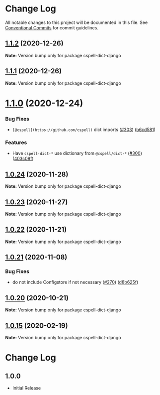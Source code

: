# Change Log

All notable changes to this project will be documented in this file.
See [Conventional Commits](https://conventionalcommits.org) for commit guidelines.

## [1.1.2](https://github.com/streetsidesoftware/cspell-dicts/compare/cspell-dict-django@1.1.1...cspell-dict-django@1.1.2) (2020-12-26)

**Note:** Version bump only for package cspell-dict-django





## [1.1.1](https://github.com/streetsidesoftware/cspell-dicts/compare/cspell-dict-django@1.1.0...cspell-dict-django@1.1.1) (2020-12-26)

**Note:** Version bump only for package cspell-dict-django





# [1.1.0](https://github.com/streetsidesoftware/cspell-dicts/compare/cspell-dict-django@1.0.24...cspell-dict-django@1.1.0) (2020-12-24)


### Bug Fixes

* `[@cspell](https://github.com/cspell)` dict imports ([#303](https://github.com/streetsidesoftware/cspell-dicts/issues/303)) ([b6cd581](https://github.com/streetsidesoftware/cspell-dicts/commit/b6cd58114caa8752fba69522e6b740a4be74dd6e))


### Features

* Have `cspell-dict-*` use dictionary from `@cspell/dict-*` ([#300](https://github.com/streetsidesoftware/cspell-dicts/issues/300)) ([403c08f](https://github.com/streetsidesoftware/cspell-dicts/commit/403c08fbd1d11a083f586e591b87ef9a47f71944))





## [1.0.24](https://github.com/streetsidesoftware/cspell-dicts/compare/cspell-dict-django@1.0.23...cspell-dict-django@1.0.24) (2020-11-28)

**Note:** Version bump only for package cspell-dict-django





## [1.0.23](https://github.com/streetsidesoftware/cspell-dicts/compare/cspell-dict-django@1.0.22...cspell-dict-django@1.0.23) (2020-11-27)

**Note:** Version bump only for package cspell-dict-django





## [1.0.22](https://github.com/streetsidesoftware/cspell-dicts/compare/cspell-dict-django@1.0.21...cspell-dict-django@1.0.22) (2020-11-21)

**Note:** Version bump only for package cspell-dict-django

## [1.0.21](https://github.com/streetsidesoftware/cspell-dicts/compare/cspell-dict-django@1.0.20...cspell-dict-django@1.0.21) (2020-11-08)

### Bug Fixes

- do not include Configstore if not necessary ([#270](https://github.com/streetsidesoftware/cspell-dicts/issues/270)) ([d8b625f](https://github.com/streetsidesoftware/cspell-dicts/commit/d8b625f2f42d5cc6c4a9390216ac1e5037886e44))

## [1.0.20](https://github.com/streetsidesoftware/cspell-dicts/compare/cspell-dict-django@1.0.19...cspell-dict-django@1.0.20) (2020-10-21)

**Note:** Version bump only for package cspell-dict-django

## [1.0.15](https://github.com/streetsidesoftware/cspell-dicts/compare/cspell-dict-django@1.0.14...cspell-dict-django@1.0.15) (2020-02-19)

**Note:** Version bump only for package cspell-dict-django

# Change Log

## 1.0.0

- Initial Release
